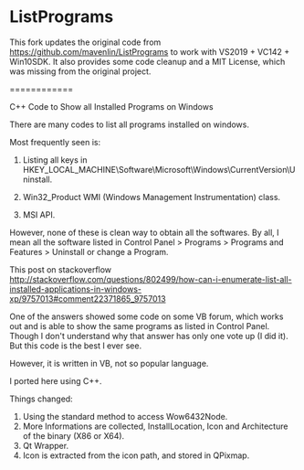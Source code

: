 ListPrograms
============

This fork updates the original code from https://github.com/mavenlin/ListPrograms to work with VS2019 + VC142 + Win10SDK.
It also provides some code cleanup and a MIT License, which was missing from the original project.

============

C++ Code to Show all Installed Programs on Windows

There are many codes to list all programs installed on windows.

Most frequently seen is:

1. Listing all keys in HKEY_LOCAL_MACHINE\Software\Microsoft\Windows\CurrentVersion\Uninstall.

2. Win32_Product WMI (Windows Management Instrumentation) class.

3. MSI API.

However, none of these is clean way to obtain all the softwares. By all, I mean all the software listed in Control Panel > Programs > Programs and Features > Uninstall or change a Program.

This post on stackoverflow http://stackoverflow.com/questions/802499/how-can-i-enumerate-list-all-installed-applications-in-windows-xp/9757013#comment22371865_9757013

One of the answers showed some code on some VB forum, which works out and is able to show the same programs as listed in Control Panel.
Though I don't understand why that answer has only one vote up (I did it). But this code is the best I ever see.

However, it is written in VB, not so popular language.

I ported here using C++.

Things changed:

1. Using the standard method to access Wow6432Node.
2. More Informations are collected, InstallLocation, Icon and Architecture of the binary (X86 or X64).
3. Qt Wrapper.
4. Icon is extracted from the icon path, and stored in QPixmap.
